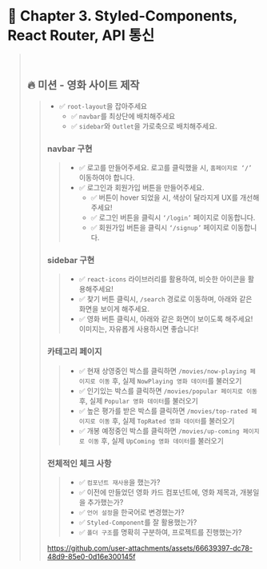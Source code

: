 <br>

# 📝 Chapter 3. Styled-Components, React Router, API 통신
>
><br>
>
> ## 🔥 미션 - 영화 사이트 제작
> > - ✅ `root-layout`을 잡아주세요
> >   - ✅ `navbar`를 최상단에 배치해주세요
> >   - ✅ `sidebar`와 `Outlet`을 가로축으로 배치해주세요.
> >
> > ### navbar 구현
> > > - ✅ 로고를 만들어주세요. 로고를 클릭했을 시, `홈페이지로 ‘/’` 이동하여야 합니다.
> > > - ✅ 로그인과 회원가입 버튼을 만들어주세요.
> > >   - ✅ 버튼이 hover 되었을 시, 색상이 달라지게 UX를 개선해주세요!
> > >   - ✅ 로그인 버튼을 클릭시 `‘/login’` 페이지로 이동합니다.
> > >   - ✅ 회원가입 버튼을 클릭시 `‘/signup’` 페이지로 이동합니다.
> >
> > ### sidebar 구현
> > > - ✅ `react-icons` 라이브러리를 활용하여, 비슷한 아이콘을 활용해주세요!
> > > - ✅ 찾기 버튼 클릭시, `/search` 경로로 이동하며, 아래와 같은 화면을 보이게 해주세요.
> > > - ✅ 영화 버튼 클릭시, 아래와 같은 화면이 보이도록 해주세요! 이미지는, 자유롭게 사용하시면 좋습니다!
> >
> > ### 카테고리 페이지
> > > - ✅ 현재 상영중인 박스를 클릭하면 `/movies/now-playing 페이지로 이동` 후, 실제 `NowPlaying 영화 데이터`를 불러오기
> > > - ✅ 인기있는 박스를 클릭하면 `/movies/popular 페이지로 이동` 후, 실제 `Popular 영화 데이터`를 불러오기
> > > - ✅ 높은 평가를 받은 박스를 클릭하면 `/movies/top-rated 페이지로 이동` 후, 실제 `TopRated 영화 데이터`를 불러오기
> > > - ✅ 개봉 예정중인 박스를 클릭하면 `/movies/up-coming 페이지로 이동` 후, 실제 `UpComing 영화 데이터`를 불러오기
> >
> > ### 전체적인 체크 사항
> > > - ✅ `컴포넌트 재사용`을 했는가?
> > > - ✅ 이전에 만들었던 영화 카드 컴포넌트에, 영화 제목과, 개봉일을 추가했는가?
> > > - ✅ `언어 설정`을 한국어로 변경했는가?
> > > - ✅ `Styled-Component`를 잘 활용했는가?
> > > - ✅ `폴더 구조`를 명확히 구분하여, 프로젝트를 진행했는가?
> > 
> > https://github.com/user-attachments/assets/66639397-dc78-48d9-85e0-0d16e300145f


<br>
